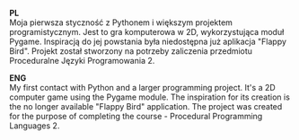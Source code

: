 <b>PL</b><br>
Moja pierwsza styczność z Pythonem i większym projektem programistycznym. 
Jest to gra komputerowa w 2D, wykorzystująca moduł Pygame. Inspiracją do jej powstania była niedostępna już aplikacja "Flappy Bird".
Projekt został stworzony na potrzeby zaliczenia przedmiotu Proceduralne Języki Programowania 2.

<b>ENG</b><br>
My first contact with Python and a larger programming project.
It's a 2D computer game using the Pygame module. The inspiration for its creation is the no longer available "Flappy Bird" application.
The project was created for the purpose of completing the course - Procedural Programming Languages 2.
